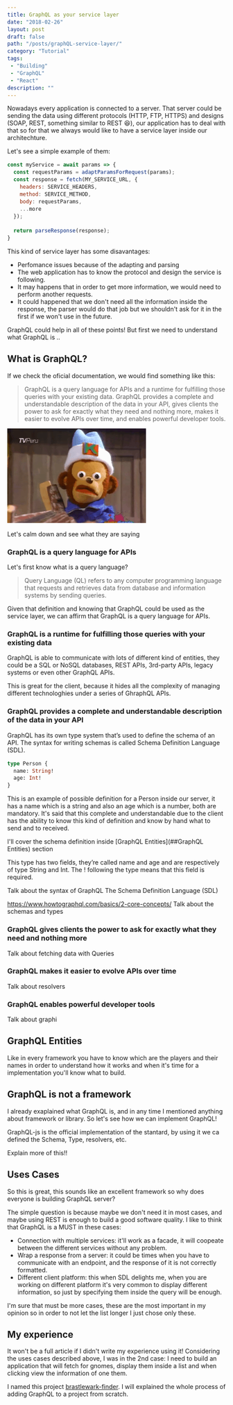 ```yaml
---
title: GraphQL as your service layer
date: "2018-02-26"
layout: post
draft: false
path: "/posts/graphQL-service-layer/"
category: "Tutorial"
tags:
 - "Building"
 - "GraphQL"
 - "React"
description: ""
---
```


Nowadays every application is connected to a server. That server could be sending the data using different protocols (HTTP, FTP, HTTPS) and designs (SOAP, REST, something similar to REST :laughing:), our application has to deal with that so for that we always would like to have a service layer inside our architechture.

Let's see a simple example of them:

```javascript
const myService = await params => {
  const requestParams = adaptParamsForRequest(params);
  const response = fetch(MY_SERVICE_URL, {
    headers: SERVICE_HEADERS,
    method: SERVICE_METHOD,
    body: requestParams,
    ...more
  });

  return parseResponse(response);
}
```

This kind of service layer has some disavantages:

* Perfomance issues because of the adapting and parsing
* The web application has to know the protocol and design the service is following.
* It may happens that in order to get more information, we would need to perform another requests.
* It could happened that we don't need all the information inside the response, the parser would do that job but we shouldn't ask for it in the first if we won't use in the future.

GraphQL could help in all of these points! But first we need to understand what GraphQL is ..

## What is GraphQL?

If we check the oficial documentation, we would find something like this:

> GraphQL is a query language for APIs and a runtime for fulfilling those queries with your existing data. GraphQL provides a complete and understandable description of the data in your API, gives clients the power to ask for exactly what they need and nothing more, makes it easier to evolve APIs over time, and enables powerful developer tools.

![What did you said](./what.gif)

Let's calm down and see what they are saying

### GraphQL is a query language for APIs

Let's first know what is a query language?

> Query Language (QL) refers to any computer programming language that requests and retrieves data from database and information systems by sending queries.

Given that definition and knowing that GraphQL could be used as the service layer, we can affirm that GraphQL is a query language for APIs.

### GraphQL is a runtime for fulfilling those queries with your existing data

GraphQL is able to communicate with lots of different kind of entities, they could be a SQL or NoSQL databases, REST APIs, 3rd-party APIs, legacy systems or even other GraphQL APIs.

This is great for the client, because it hides all the complexity of managing different technologhies under a series of GhraphQL APIs.

### GraphQL provides a complete and understandable description of the data in your API

GraphQL has its own type system that’s used to define the schema of an API. The syntax for writing schemas is called Schema Definition Language (SDL).

```graphql
type Person {
  name: String!
  age: Int!
}
```

This is an example of possible definition for a Person inside our server, it has a name which is a string and also an age which is a number, both are mandatory. It's said that this complete and understandable due to the client has the ability to know this kind of definition and know by hand what to send and to received.

I'll cover the schema definition inside [GraphQL Entities](##GraphQL Entities) section

This type has two fields, they’re called name and age and are respectively of type String and Int. The ! following the type means that this field is required.

Talk about the syntax of GraphQL The Schema Definition Language (SDL)

https://www.howtographql.com/basics/2-core-concepts/
Talk about the schemas and types

### GraphQL gives clients the power to ask for exactly what they need and nothing more

Talk about fetching data with Queries

### GraphQL makes it easier to evolve APIs over time

Talk about resolvers

### GraphQL enables powerful developer tools

Talk about graphi

## GraphQL Entities

Like in every framework you have to know which are the players and their names in order to understand how it works and when it's time for a implementation you'll know what to build.

###

## GraphQL is not a framework

I already exaplained what GraphQL is, and in any time I mentioned anything about framework or library. So let's see how we can implement GraphQL!

GraphQL-js is the official implementation of the stantard, by using it we ca defined the Schema, Type, resolvers, etc.

Explain more of this!!

## Uses Cases

So this is great, this sounds like an excellent framework so why does everyone is building GraphQL server?

The simple question is because maybe we don't need it in most cases, and maybe using REST is enough to build a good software quality. I like to think that GraphQL is a MUST in these cases:

* Connection with multiple services: it'll work as a facade, it will coopeate between the different services without any problem.
* Wrap a response from a server: it could be times when you have to communicate with an endpoint, and the response of it is not correctly formatted.
* Different client platform: this when SDL delights me, when you are working on different platform it's very common to display different information, so just by specifying them inside the query will be enough.

I'm sure that must be more cases, these are the most important in my opinion so in order to not let the list longer I just chose only these.

## My experience

It won't be a full article if I didn't write my experience using it! Considering the uses cases described above, I was in the 2nd case: I need to build an application that will fetch for gnomes, display them inside a list and when clicking view the information of one them.

I named this project [brastlewark-finder](https://github.com/EmaSuriano/brastlewark-finder). I will explained the whole process of adding GraphQL to a project from scratch.
